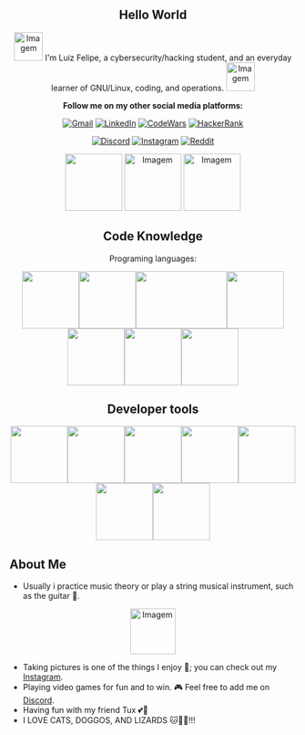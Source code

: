 <div align="center">
<h2>Hello World</h2>

<img src="https://media.tenor.com/rx5yDgZCNKEAAAAi/star-kawaii-kawaii.gif" alt="Imagem" width="50" height="50">
I'm Luiz Felipe, a cybersecurity/hacking student, and an everyday learner of GNU/Linux, coding, and operations.
<img src="https://media.tenor.com/rx5yDgZCNKEAAAAi/star-kawaii-kawaii.gif" alt="Imagem" width="50" height="50">

**Follow me on my other social media platforms:**

[![Gmail](https://img.shields.io/badge/Gmail-D14836?style=for-the-badge&logo=gmail&logoColor=white)](https://mail.google.com)
[![LinkedIn](https://img.shields.io/badge/LinkedIn-0077B5?style=for-the-badge&logo=linkedin&logoColor=white)](https://www.linkedin.com)
[![CodeWars](https://img.shields.io/badge/CodeWars-B1361E?style=for-the-badge&logo=Codewars&logoColor=white)](https://www.codewars.com)
[![HackerRank](https://img.shields.io/badge/-Hackerrank-2EC866?style=for-the-badge&logo=HackerRank&logoColor=white)](https://www.hackerrank.com)

[![Discord](https://img.shields.io/badge/Discord-7289DA?style=for-the-badge&logo=discord&logoColor=white)](https://discord.com)
[![Instagram](https://img.shields.io/badge/Instagram-E4405F?style=for-the-badge&logo=instagram&logoColor=white)](https://www.instagram.com)
[![Reddit](https://img.shields.io/badge/Reddit-FF4500?style=for-the-badge&logo=reddit&logoColor=white)](https://www.reddit.com)

<img src="https://media.tenor.com/vhtD_ziP2HIAAAAi/cat-kawaii.gif" width="100" height="100">

<img src="https://media.tenor.com/ZqMlZNvC2BYAAAAi/pixel-art-mrp.gif" alt="Imagem" width="100" height="100">

<img src="https://media.tenor.com/vhtD_ziP2HIAAAAi/cat-kawaii.gif" alt="Imagem" width="100" height="100">

</div>

<div align="center">
  
## Code Knowledge
Programing languages:

</div>

<div align="center">
<img src="https://external-content.duckduckgo.com/iu/?u=https%3A%2F%2Fwallpapercave.com%2Fwp%2Fwp4521293.png&f=1&nofb=1&ipt=db4610aa847055bfbcc8045571b4b19657ec4450b49bdcc614b0988f7510d5e1&ipo=images" width="100" height="100"><img src="https://external-content.duckduckgo.com/iu/?u=https%3A%2F%2Fitsourcecode.com%2Fwp-content%2Fuploads%2F2022%2F08%2Fc-logo-1024x1024.png&f=1&nofb=1&ipt=5a61e8a37d5d8d4909b2c33b76fa8c98062be62a825989ab29edc757916c0b6e&ipo=images" width="100" height="100"><img src="https://external-content.duckduckgo.com/iu/?u=https%3A%2F%2Fwww.freecodecamp.org%2Fnews%2Fcontent%2Fimages%2F2021%2F01%2Frust-mascot.png&f=1&nofb=1&ipt=f4e27a5803513e1f23fa698fabafca116bc4119b68793218e50af3c6d8eee089&ipo=images" width="160" height="100"><img src="https://external-content.duckduckgo.com/iu/?u=https%3A%2F%2Frakaminstudent.com%2Fwp-content%2Fuploads%2F2021%2F05%2FPython-1024x1024.png&f=1&nofb=1&ipt=ff9bce25b1773efbaaa18878dbc912d9036159f94e2f7240d2a219f83284ae65&ipo=images" width="100" height="100"><img src="https://external-content.duckduckgo.com/iu/?u=https%3A%2F%2Fcdn.icon-icons.com%2Ficons2%2F2699%2FPNG%2F512%2Fgolang_logo_icon_171073.png&f=1&nofb=1&ipt=dfd467e009199d9ca2ae17c06f8b1ea64f6b9186b678f5c7e17b3e48bf13916c&ipo=images" width="100" height="100"><img src="https://external-content.duckduckgo.com/iu/?u=https%3A%2F%2Fimages.vexels.com%2Fmedia%2Fusers%2F3%2F166403%2Fisolated%2Fpreview%2Fa5a33bf3004830a2bd581e9fa65de660-javascript-programming-language-icon-by-vexels.png&f=1&nofb=1&ipt=07853b81e026cee8295701e8599c20c2dbec2c278f40a2735bc89050dbd2dd29&ipo=images" width="100" height="100"><img src="https://external-content.duckduckgo.com/iu/?u=https%3A%2F%2Flogodix.com%2Flogo%2F1327215.png&f=1&nofb=1&ipt=77e7e8c72d6c19e15e807de82f33746eb83a3140af2fb8454af309cb169f630c&ipo=images" width="100" height="100">
</div>

<div align="center">

## Developer tools

<img src="https://external-content.duckduckgo.com/iu/?u=https%3A%2F%2Fplmlab.math.cnrs.fr%2Fuploads%2F-%2Fsystem%2Fproject%2Favatar%2F3450%2Flogo-bash.png&f=1&nofb=1&ipt=bc7658440baf96a87d11f2bac05088bf01f6215cf127c261913d93f7216d274c&ipo=images" width="100" height="100"><img src="https://external-content.duckduckgo.com/iu/?u=https%3A%2F%2Fi.pinimg.com%2Foriginals%2F00%2Ff4%2F05%2F00f40564d281eee8dbb931024b8e6975.png&f=1&nofb=1&ipt=0699829805a7c7f96fa9979414cfc14b76d8b52aae87e07b580f3329550bd0ca&ipo=images" width="100" height="100"><img src="https://external-content.duckduckgo.com/iu/?u=https%3A%2F%2Fclipground.com%2Fimages%2Fvim-logo-png.png&f=1&nofb=1&ipt=13d01ac47710426fd69659c57e5e09c5df76c1c1b783a304a5f5e4463e5550d9&ipo=images" width="100" height="100"><img src="https://external-content.duckduckgo.com/iu/?u=https%3A%2F%2Fdaffyta.github.io%2Fassets%2Fimg%2Ficono%2Fgit.png&f=1&nofb=1&ipt=772e0a0178638a3f581754a6941c609e40e47f6e6200f3c6816f9372c9c0ac17&ipo=images" width="100" height="100"><img src="https://external-content.duckduckgo.com/iu/?u=https%3A%2F%2Fpngimg.com%2Fuploads%2Fgithub%2Fgithub_PNG84.png&f=1&nofb=1&ipt=233a4496c74d8d99386dd31865637c397285864cf7f72717ea3fe7d5170a5d64&ipo=images" width="100" height="100"><img src="https://external-content.duckduckgo.com/iu/?u=https%3A%2F%2Fpngimg.com%2Fuploads%2Fmysql%2Fmysql_PNG23.png&f=1&nofb=1&ipt=cb61f342d83b8c167fcbbe6e3ee26e3affcc520fce96704c6c8f2baece969274&ipo=images" width="100" height="100"><img src="https://external-content.duckduckgo.com/iu/?u=http%3A%2F%2Fwww.golem.de%2Fspecials%2F_img%2FPostgreSQL%2FPostgresql.png&f=1&nofb=1&ipt=21924ad85de7f26d897bf874750e05257bd8f3b52c396e0c18fb55545fc147b0&ipo=images" width="100" height="100">

</div>

<h2>About Me</h2>
  
- Usually i practice music theory or play a string musical instrument, such as the guitar 🎸.
<div align="center">
<img src="https://media.tenor.com/yDLxbWD1rkcAAAAi/guitar-amp-electric-guitar.gif" alt="Imagem" width="80" height="80">
</div>

- Taking pictures is one of the things I enjoy 📸; you can check out my [Instagram](link).
- Playing video games for fun and to win. 🎮 Feel free to add me on [Discord](link).
- Having fun with my friend Tux 💕🐧
- I LOVE CATS, DOGGOS, AND LIZARDS 🐱🐶🦎!!!

